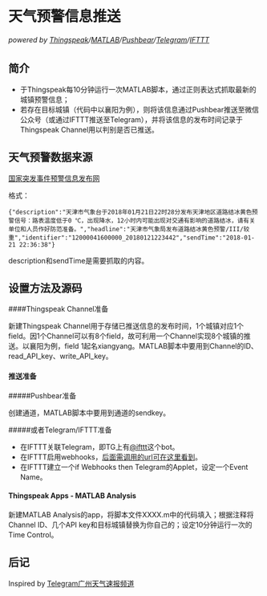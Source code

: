 # 天气预警信息推送

###### powered by [Thingspeak](https://thingspeak.com)/[MATLAB](https://www.mathworks.com/products/matlab.html)/[Pushbear](https://pushbear.ftqq.com/admin/)/[Telegram](https://telegram.org)/[IFTTT](https://ifttt.com)



## 简介

- 于Thingspeak每10分钟运行一次MATLAB脚本，通过正则表达式抓取最新的城镇预警信息；
- 若存在目标城镇（代码中以襄阳为例），则将该信息通过Pushbear推送至微信公众号（或通过IFTTT推送至Telegram），并将该信息的发布时间记录于Thingspeak Channel用以判别是否已推送。



## 天气预警数据来源

[国家突发事件预警信息发布网](http://www.12379.cn/data/alarm_list_all.html)

格式：

```{"description":"天津市气象台于2018年01月21日22时28分发布天津地区道路结冰黄色预警信号：路表温度低于0 ℃，出现降水，12小时内可能出现对交通有影响的道路结冰，请有关单位和人员作好防范准备。","headline":"天津市气象局发布道路结冰黄色预警/III/较重","identifier":"12000041600000_20180121223442","sendTime":"2018-01-21 22:36:38"}```

description和sendTime是需要抓取的内容。

## 设置方法及源码

####Thingspeak Channel准备

新建Thingspeak Channel用于存储已推送信息的发布时间，1个城镇对应1个field。因1个Channel可以有8个field，故可利用一个Channel实现8个城镇的推送。以襄阳为例，field 1起名xiangyang。MATLAB脚本中要用到Channel的ID、read_API_key、write_API_key。

#### 推送准备

#####Pushbear准备

创建通道，MATLAB脚本中要用到通道的sendkey。

#####或者Telegram/IFTTT准备

- 在IFTTT关联Telegram，即TG上有[@ifttt](https://t.me/ifttt)这个bot。
- 在IFTTT启用webhooks，[后面需调用的url可在这里看到](https://ifttt.com/services/maker_webhooks/settings)。
- 在IFTTT建立一个if Webhooks then Telegram的Applet，设定一个Event Name。

#### Thingspeak Apps - MATLAB Analysis

新建MATLAB Analysis的app，将脚本文件XXXX.m中的代码填入；根据注释将Channel ID、几个API key和目标城镇替换为你自己的；设定10分钟运行一次的Time Control。

## 后记

Inspired by [Telegram广州天气速报频道](https://t.me/cantonWeather)

